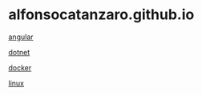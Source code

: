 # alfonsocatanzaro.github.io

[angular](angular-note.md)

[dotnet](dotnet-note.md)

[docker](docker-note.md)

[linux](linux-note.md)

